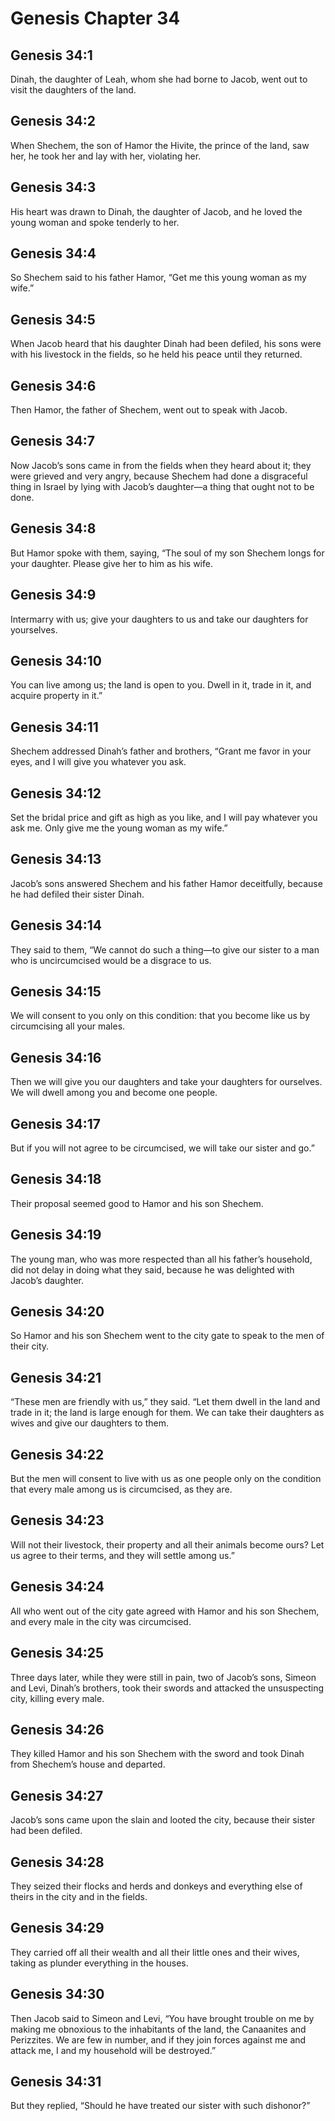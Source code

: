 # Genesis Chapter 34

## Genesis 34:1
Dinah, the daughter of Leah, whom she had borne to Jacob, went out to visit the daughters of the land.

## Genesis 34:2
When Shechem, the son of Hamor the Hivite, the prince of the land, saw her, he took her and lay with her, violating her.

## Genesis 34:3
His heart was drawn to Dinah, the daughter of Jacob, and he loved the young woman and spoke tenderly to her.

## Genesis 34:4
So Shechem said to his father Hamor, “Get me this young woman as my wife.”

## Genesis 34:5
When Jacob heard that his daughter Dinah had been defiled, his sons were with his livestock in the fields, so he held his peace until they returned.

## Genesis 34:6
Then Hamor, the father of Shechem, went out to speak with Jacob.

## Genesis 34:7
Now Jacob’s sons came in from the fields when they heard about it; they were grieved and very angry, because Shechem had done a disgraceful thing in Israel by lying with Jacob’s daughter—a thing that ought not to be done.

## Genesis 34:8
But Hamor spoke with them, saying, “The soul of my son Shechem longs for your daughter. Please give her to him as his wife.

## Genesis 34:9
Intermarry with us; give your daughters to us and take our daughters for yourselves.

## Genesis 34:10
You can live among us; the land is open to you. Dwell in it, trade in it, and acquire property in it.”

## Genesis 34:11
Shechem addressed Dinah’s father and brothers, “Grant me favor in your eyes, and I will give you whatever you ask.

## Genesis 34:12
Set the bridal price and gift as high as you like, and I will pay whatever you ask me. Only give me the young woman as my wife.”

## Genesis 34:13
Jacob’s sons answered Shechem and his father Hamor deceitfully, because he had defiled their sister Dinah.

## Genesis 34:14
They said to them, “We cannot do such a thing—to give our sister to a man who is uncircumcised would be a disgrace to us.

## Genesis 34:15
We will consent to you only on this condition: that you become like us by circumcising all your males.

## Genesis 34:16
Then we will give you our daughters and take your daughters for ourselves. We will dwell among you and become one people.

## Genesis 34:17
But if you will not agree to be circumcised, we will take our sister and go.”

## Genesis 34:18
Their proposal seemed good to Hamor and his son Shechem.

## Genesis 34:19
The young man, who was more respected than all his father’s household, did not delay in doing what they said, because he was delighted with Jacob’s daughter.

## Genesis 34:20
So Hamor and his son Shechem went to the city gate to speak to the men of their city.

## Genesis 34:21
“These men are friendly with us,” they said. “Let them dwell in the land and trade in it; the land is large enough for them. We can take their daughters as wives and give our daughters to them.

## Genesis 34:22
But the men will consent to live with us as one people only on the condition that every male among us is circumcised, as they are.

## Genesis 34:23
Will not their livestock, their property and all their animals become ours? Let us agree to their terms, and they will settle among us.”

## Genesis 34:24
All who went out of the city gate agreed with Hamor and his son Shechem, and every male in the city was circumcised.

## Genesis 34:25
Three days later, while they were still in pain, two of Jacob’s sons, Simeon and Levi, Dinah’s brothers, took their swords and attacked the unsuspecting city, killing every male.

## Genesis 34:26
They killed Hamor and his son Shechem with the sword and took Dinah from Shechem’s house and departed.

## Genesis 34:27
Jacob’s sons came upon the slain and looted the city, because their sister had been defiled.

## Genesis 34:28
They seized their flocks and herds and donkeys and everything else of theirs in the city and in the fields.

## Genesis 34:29
They carried off all their wealth and all their little ones and their wives, taking as plunder everything in the houses.

## Genesis 34:30
Then Jacob said to Simeon and Levi, “You have brought trouble on me by making me obnoxious to the inhabitants of the land, the Canaanites and Perizzites. We are few in number, and if they join forces against me and attack me, I and my household will be destroyed.”

## Genesis 34:31
But they replied, “Should he have treated our sister with such dishonor?”
